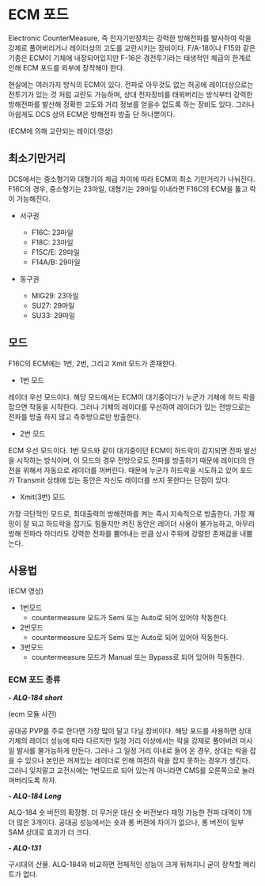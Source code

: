 # ECM 포드
Electronic CounterMeasure, 즉 전자기만장치는 강력한 방해전파를 발사하여 락을 강제로 풀어버리거나 레이더상의 고도를 교란시키는 장비이다.
F/A-18이나 F15와 같은 기종은 ECM이 기체에 내장되어있지만 F-16은 경전투기라는 태생적인 체급의 한계로 인해 ECM 포드를 외부에 장착해야 한다.



현실에는 여러가지 방식의 ECM이 있다. 전파로 아무것도 없는 허공에 레이더상으로는 전투기가 있는 것 처럼 교란도 가능하며, 상대 전자장비를 태워버리는 방식부터 강력한 방해전파를 발산해 정확한 고도와 거리 정보를 얻을수 없도록 하는 장비도 있다. 그러나 아쉽게도 DCS 상의 ECM은 방해전파 방출 단 하나뿐이다.

(ECM에 의해 교란되는 레이더 영상)

## 최소기만거리



DCS에서는 중소형기와 대형기의 체급 차이에 따라 ECM의 최소 기만거리가 나눠진다. F16C의 경우, 중소형기는 23마일, 대형기는 29마일 이내라면 F16C의 ECM을 뚫고 락이 가능해진다.


* 서구권
    * F16C: 23마일
    * F18C: 23마일
    * F15C/E: 29마일
    * F14A/B: 29마일



* 동구권
    * MIG29: 23마일
    * SU27: 29마일
    * SU33: 29마일

## 모드


F16C의 ECM에는 1번, 2번, 그리고 Xmit 모드가 존재한다.


- 1번 모드




레이더 우선 모드이다. 해당 모드에서는 ECM이 대기중이다가 누군가 기체에 하드 락을 잡으면 작동을 시작한다. 그러나 기체의 레이더를 우선하여 레이더가 있는 전방으로는 전파를 방출 하지 않고 측후방으로만 방출한다.




- 2번 모드



 
ECM 우선 모드이다. 1번 모드와 같이 대기중이던 ECM이 하드락이 감지되면 전파 발산을 시작하는 방식이며, 이 모드의 경우 전방으로도 전파를 방출하기 때문에 레이더의 안전을 위해서 자동으로 레이더를 꺼버린다. 때문에 누군가 하드락을 시도하고 있어 포드가 Transmit 상태에 있는 동안은 자신도 레이더를 쓰지 못한다는 단점이 있다.




- Xmit(3번) 모드




가장 극단적인 모드로, 최대출력의 방해전파를 켜는 즉시 지속적으로 방출한다. 가장 재밍이 잘 되고 하드락을 잡기도 힘들지만 켜진 동안은 레이더 사용이 불가능하고, 아무리 방해 전파라 하더라도 강력한 전파를 뿜어내는 만큼 상시 주위에 강렬한 존재감을 내뿜는다.



## 사용법



(ECM 영상)

* 1번모드
    * countermeasure 모드가 Semi 또는 Auto로 되어 있어야 작동한다.
* 2번모드
    * countermeasure 모드가 Semi 또는 Auto로 되어 있어야 작동한다. 
* 3번모드
    * countermeasure 모드가  Manual 또는 Bypass로 되어 있어야 작동한다.

### ECM 포드 종류

***- ALQ-184 short***


(ecm 모듈 사진)


공대공 PVP를 주로 한다면 가장 많이 달고 다닐 장비이다. 해당 포드를 사용하면 상대 기체의 레이더 성능에 따라 다르지만 일정 거리 이상에서는 락을 강제로 풀어버려 미사일 발사를 불가능하게 만든다. 그러나 그 일정 거리 이내로 들어 온 경우, 상대는 락을 잡을 수 있으나 본인은 꺼져있는 레이더로 인해 여전히 락을 잡지 못하는 경우가 생긴다. 그러니 잊지말고 교전시에는 1번모드로 되어 있는게 아니라면 CMS를 오른쪽으로 눌러 꺼버리도록 하자.




***- ALQ-184 Long***

 
 ALQ-184 숏 버전의 확장형. 더 무거운 대신 숏 버전보다 재밍 가능한 전파 대역이 1개 더 많은 3개이다. 공대공 성능에서는 숏과 롱 버젼에 차이가 없으나, 롱 버전이 일부 SAM 상대로 효과가 더 크다.




***- ALQ-131***


구시대의 산물. ALQ-184와 비교하면 전체적인 성능이 크게 뒤쳐지니 굳이 장착할 메리트가 없다.

